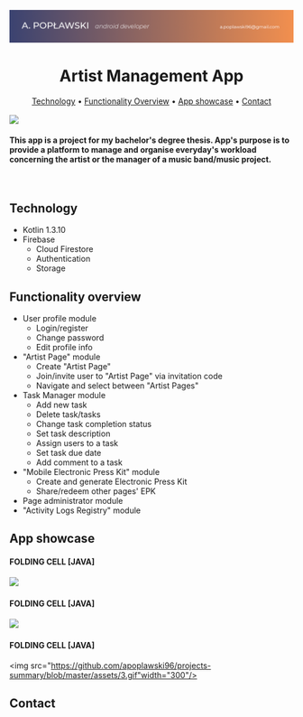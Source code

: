 <a href="https://github.com/apoplawski96/projects-summary/blob/master/assets/header.png"><img src="https://github.com/apoplawski96/projects-summary/blob/master/assets/header.png"></a>

<h1 align="center"> Artist Management App</h4>

<p align="center">
  <a href="#key-features">Technology</a> •
  <a href="#how-to-use">Functionality Overview</a> •
  <a href="#download">App showcase</a> •
  <a href="#credits">Contact</a>
</p>

<a href="https://github.com/apoplawski96/projects-summary/blob/master/assets/ArtistManagementApp.png">
<img align="center" src="https://github.com/apoplawski96/projects-summary/blob/master/assets/ArtistManagementApp.png" /></a>

<p><h4>This app is a project for my bachelor's degree thesis. App's purpose is to provide a platform to manage and organise everyday's workload concerning the artist or the manager of a music band/music project.<h4><p>
</br>

## Technology

* Kotlin 1.3.10
* Firebase
  - Cloud Firestore
  - Authentication
  - Storage
  
## Functionality overview

* User profile module
  - Login/register
  - Change password
  - Edit profile info
* "Artist Page" module
  - Create "Artist Page"
  - Join/invite user to "Artist Page" via invitation code
  - Navigate and select between "Artist Pages"
* Task Manager module
  - Add new task
  - Delete task/tasks
  - Change task completion status
  - Set task description
  - Assign users to a task
  - Set task due date
  - Add comment to a task
* "Mobile Electronic Press Kit" module
  - Create and generate Electronic Press Kit
  - Share/redeem other pages' EPK
* Page administrator module
* "Activity Logs Registry" module

  
## App showcase
<p><h4>FOLDING CELL [JAVA]</h4></p>
<img src="https://github.com/apoplawski96/projects-summary/blob/master/assets/1.gif" width="300"/></a></img>
<br>
<p><h4>FOLDING CELL [JAVA]</h4></p>
<img src="https://github.com/apoplawski96/projects-summary/blob/master/assets/2.gif"width="300"/></a></img>
<br>
<p><h4>FOLDING CELL [JAVA]</h4></p>

<img src="https://github.com/apoplawski96/projects-summary/blob/master/assets/3.gif"width="300"/></a></img>
<br>

  
## Contact


